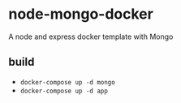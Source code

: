 # node-mongo-docker

A node and express docker template with Mongo

## build

- `docker-compose up -d mongo`
- `docker-compose up -d app`
